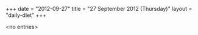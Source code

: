 +++
date = "2012-09-27"
title = "27 September 2012 (Thursday)"
layout = "daily-diet"
+++


\<no entries\>
